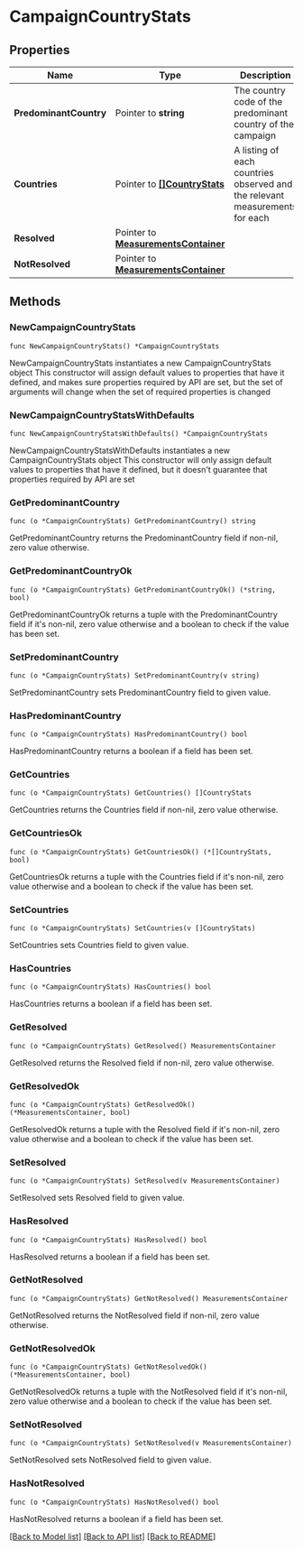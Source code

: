 # CampaignCountryStats

## Properties

Name | Type | Description | Notes
------------ | ------------- | ------------- | -------------
**PredominantCountry** | Pointer to **string** | The country code of the predominant country of the campaign | [optional] 
**Countries** | Pointer to [**[]CountryStats**](CountryStats.md) | A listing of each countries observed and the relevant measurements for each | [optional] 
**Resolved** | Pointer to [**MeasurementsContainer**](MeasurementsContainer.md) |  | [optional] 
**NotResolved** | Pointer to [**MeasurementsContainer**](MeasurementsContainer.md) |  | [optional] 

## Methods

### NewCampaignCountryStats

`func NewCampaignCountryStats() *CampaignCountryStats`

NewCampaignCountryStats instantiates a new CampaignCountryStats object
This constructor will assign default values to properties that have it defined,
and makes sure properties required by API are set, but the set of arguments
will change when the set of required properties is changed

### NewCampaignCountryStatsWithDefaults

`func NewCampaignCountryStatsWithDefaults() *CampaignCountryStats`

NewCampaignCountryStatsWithDefaults instantiates a new CampaignCountryStats object
This constructor will only assign default values to properties that have it defined,
but it doesn't guarantee that properties required by API are set

### GetPredominantCountry

`func (o *CampaignCountryStats) GetPredominantCountry() string`

GetPredominantCountry returns the PredominantCountry field if non-nil, zero value otherwise.

### GetPredominantCountryOk

`func (o *CampaignCountryStats) GetPredominantCountryOk() (*string, bool)`

GetPredominantCountryOk returns a tuple with the PredominantCountry field if it's non-nil, zero value otherwise
and a boolean to check if the value has been set.

### SetPredominantCountry

`func (o *CampaignCountryStats) SetPredominantCountry(v string)`

SetPredominantCountry sets PredominantCountry field to given value.

### HasPredominantCountry

`func (o *CampaignCountryStats) HasPredominantCountry() bool`

HasPredominantCountry returns a boolean if a field has been set.

### GetCountries

`func (o *CampaignCountryStats) GetCountries() []CountryStats`

GetCountries returns the Countries field if non-nil, zero value otherwise.

### GetCountriesOk

`func (o *CampaignCountryStats) GetCountriesOk() (*[]CountryStats, bool)`

GetCountriesOk returns a tuple with the Countries field if it's non-nil, zero value otherwise
and a boolean to check if the value has been set.

### SetCountries

`func (o *CampaignCountryStats) SetCountries(v []CountryStats)`

SetCountries sets Countries field to given value.

### HasCountries

`func (o *CampaignCountryStats) HasCountries() bool`

HasCountries returns a boolean if a field has been set.

### GetResolved

`func (o *CampaignCountryStats) GetResolved() MeasurementsContainer`

GetResolved returns the Resolved field if non-nil, zero value otherwise.

### GetResolvedOk

`func (o *CampaignCountryStats) GetResolvedOk() (*MeasurementsContainer, bool)`

GetResolvedOk returns a tuple with the Resolved field if it's non-nil, zero value otherwise
and a boolean to check if the value has been set.

### SetResolved

`func (o *CampaignCountryStats) SetResolved(v MeasurementsContainer)`

SetResolved sets Resolved field to given value.

### HasResolved

`func (o *CampaignCountryStats) HasResolved() bool`

HasResolved returns a boolean if a field has been set.

### GetNotResolved

`func (o *CampaignCountryStats) GetNotResolved() MeasurementsContainer`

GetNotResolved returns the NotResolved field if non-nil, zero value otherwise.

### GetNotResolvedOk

`func (o *CampaignCountryStats) GetNotResolvedOk() (*MeasurementsContainer, bool)`

GetNotResolvedOk returns a tuple with the NotResolved field if it's non-nil, zero value otherwise
and a boolean to check if the value has been set.

### SetNotResolved

`func (o *CampaignCountryStats) SetNotResolved(v MeasurementsContainer)`

SetNotResolved sets NotResolved field to given value.

### HasNotResolved

`func (o *CampaignCountryStats) HasNotResolved() bool`

HasNotResolved returns a boolean if a field has been set.


[[Back to Model list]](../README.md#documentation-for-models) [[Back to API list]](../README.md#documentation-for-api-endpoints) [[Back to README]](../README.md)


